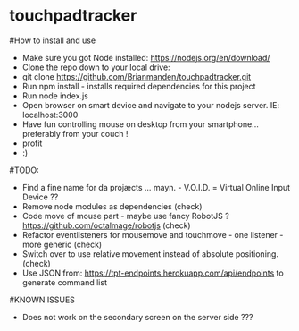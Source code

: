 # touchpadtracker

#How to install and use
* Make sure you got Node installed: https://nodejs.org/en/download/
* Clone the repo down to your local drive:
* git clone https://github.com/Brianmanden/touchpadtracker.git
* Run npm install - installs required dependencies for this project
* Run node index.js
* Open browser on smart device and navigate to your nodejs server. IE: localhost:3000
* Have fun controlling mouse on desktop from your smartphone... preferably from your couch !
* profit
* :)

#TODO:
* Find a fine name for da projæcts ... mayn. - V.O.I.D. = Virtual Online Input Device ??
* Remove node modules as dependencies (check)
* Code move of mouse part - maybe use fancy RobotJS ? https://github.com/octalmage/robotjs (check)
* Refactor eventlisteners for mousemove and touchmove - one listener - more generic (check)
* Switch over to use relative movement instead of absolute positioning. (check)
* Use JSON from: https://tpt-endpoints.herokuapp.com/api/endpoints to generate command list

#KNOWN ISSUES
* Does not work on the secondary screen on the server side ???